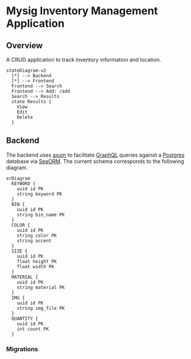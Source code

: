 # Mysig Inventory Management Application

## Overview

A CRUD application to track inventory information and location. 

```mermaid
stateDiagram-v2
  [*] --> Backend
  [*] --> Frontend
  Frontend --> Search
  Frontend --> Add: /add
  Search --> Results
  state Results {
    View
    Edit 
    Delete
  }
```

## Backend

The backend uses [axum](https://github.com/tokio-rs/axum) to facilitate [GraphQL](https://github.com/async-graphql/async-graphql) queries against a [Postgres](https://www.postgresql.org/) database via [SeaORM](https://www.sea-ql.org/SeaORM/). The current schema corresponds to the following diagram.

```mermaid
erDiagram
  KEYWORD {
    uuid id PK
    string keyword PK
  }
  BIN {
    uuid id PK
    string bin_name PK
  }
  COLOR {
    uuid id PK
    string color PK
    string accent
  }
  SIZE {
    uuid id PK
    float height PK
    float width PK
  }
  MATERIAL {
    uuid id PK
    string material PK
  }
  IMG {
    uuid id PK
    string img_file PK
  }
  QUANTITY {
    uuid id PK
    int count PK
  }
```

### Migrations



